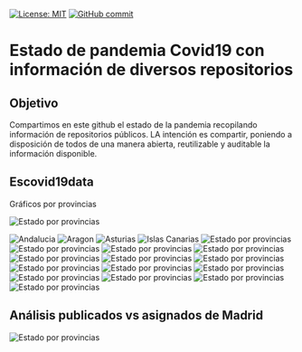[![License: MIT](https://img.shields.io/badge/License-MIT-yellow.svg)](https://opensource.org/licenses/MIT)
[![GitHub commit](https://img.shields.io/github/last-commit/pcm-dpc/COVID-19)](https://github.com/mharias/covid_almendralejo/commits/master)

# Estado de pandemia Covid19 con información de diversos repositorios
## Objetivo
Compartimos en este github el estado de la pandemia recopilando información de repositorios públicos. LA intención es compartir, poniendo a disposición de todos de una manera abierta, reutilizable y auditable la información disponible.

## Escovid19data
Gráficos por provincias

![Estado por provincias](https://github.com/mharias/covid/blob/master/graficos_escovid19data/graficos/pcr_provincias.png)

![Andalucia](https://github.com/mharias/covid/blob/master/graficos_escovid19data/graficos/andalucia.png)
![Aragon](https://github.com/mharias/covid/blob/master/graficos_escovid19data/graficos/aragon.png)
![Asturias](https://github.com/mharias/covid/blob/master/graficos_escovid19data/graficos/asturias.png)
![Islas Canarias](https://github.com/mharias/covid/blob/master/graficos_escovid19data/graficos/canarias.png)
![Estado por provincias](https://github.com/mharias/covid/blob/master/graficos_escovid19data/graficos/cantabria.png)
![Estado por provincias](https://github.com/mharias/covid/blob/master/graficos_escovid19data/graficos/castilla_lamancha.png)
![Estado por provincias](https://github.com/mharias/covid/blob/master/graficos_escovid19data/graficos/castilla_leon.png)
![Estado por provincias](https://github.com/mharias/covid/blob/master/graficos_escovid19data/graficos/cataluña.png)
![Estado por provincias](https://github.com/mharias/covid/blob/master/graficos_escovid19data/graficos/ceuta.png)
![Estado por provincias](https://github.com/mharias/covid/blob/master/graficos_escovid19data/graficos/extremadura.png)
![Estado por provincias](https://github.com/mharias/covid/blob/master/graficos_escovid19data/graficos/galicia.png)
![Estado por provincias](https://github.com/mharias/covid/blob/master/graficos_escovid19data/graficos/madrid.png)
![Estado por provincias](https://github.com/mharias/covid/blob/master/graficos_escovid19data/graficos/melilla.png)
![Estado por provincias](https://github.com/mharias/covid/blob/master/graficos_escovid19data/graficos/murcia.png)
![Estado por provincias](https://github.com/mharias/covid/blob/master/graficos_escovid19data/graficos/navarra.png)
![Estado por provincias](https://github.com/mharias/covid/blob/master/graficos_escovid19data/graficos/paisvasco.png)
![Estado por provincias](https://github.com/mharias/covid/blob/master/graficos_escovid19data/graficos/rioja.png)
![Estado por provincias](https://github.com/mharias/covid/blob/master/graficos_escovid19data/graficos/valencia.png)


## Análisis publicados vs asignados de Madrid
![Estado por provincias](https://github.com/mharias/covid/blob/master/hopkins/graficos/temporal_por_paises_hasta.png)

